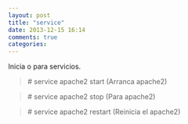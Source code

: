 ```yaml
---
layout: post
title: "service"
date: 2013-12-15 16:14
comments: true
categories: 
---
```

Inicia o para servicios.

>\# service apache2 start (Arranca apache2)

>\# service apache2 stop (Para apache2)

>\# service apache2 restart (Reinicia el apache2)

